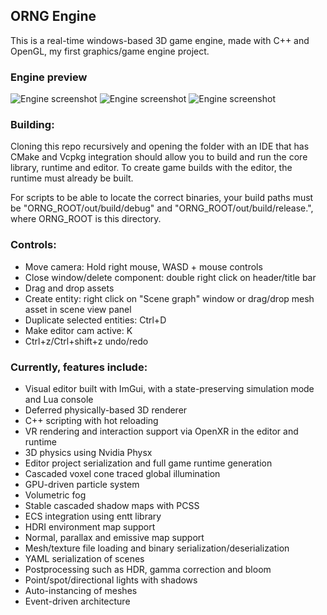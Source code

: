 ## ORNG Engine

This is a real-time windows-based 3D game engine, made with C++ and OpenGL, my first graphics/game engine project.

### Engine preview

![Engine screenshot](EngineHouseDay.jpg)
![Engine screenshot](EngineHouseNight.jpg)
![Engine screenshot](FractalEditor.jpg)

### Building:

Cloning this repo recursively and opening the folder with an IDE that has CMake and Vcpkg integration should allow you to build and run the core library, runtime and editor.
To create game builds with the editor, the runtime must already be built.

For scripts to be able to locate the correct binaries, your build paths must be "ORNG_ROOT/out/build/debug" and "ORNG_ROOT/out/build/release.", where ORNG_ROOT is this directory.

### Controls:

- Move camera: Hold right mouse, WASD + mouse controls
- Close window/delete component: double right click on header/title bar
- Drag and drop assets
- Create entity: right click on "Scene graph" window or drag/drop mesh asset in scene view panel
- Duplicate selected entities: Ctrl+D
- Make editor cam active: K
- Ctrl+z/Ctrl+shift+z undo/redo

### Currently, features include:

- Visual editor built with ImGui, with a state-preserving simulation mode and Lua console
- Deferred physically-based 3D renderer
- C++ scripting with hot reloading
- VR rendering and interaction support via OpenXR in the editor and runtime
- 3D physics using Nvidia Physx
- Editor project serialization and full game runtime generation
- Cascaded voxel cone traced global illumination
- GPU-driven particle system
- Volumetric fog
- Stable cascaded shadow maps with PCSS
- ECS integration using entt library
- HDRI environment map support
- Normal, parallax and emissive map support
- Mesh/texture file loading and binary serialization/deserialization
- YAML serialization of scenes
- Postprocessing such as HDR, gamma correction and bloom
- Point/spot/directional lights with shadows
- Auto-instancing of meshes
- Event-driven architecture
